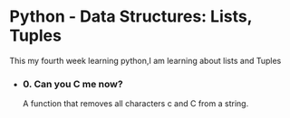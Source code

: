 # Python - Data Structures: Lists, Tuples
  This my fourth week learning python,I am learning about lists and Tuples
  - ### 0. Can you C me now?
    A function that removes all characters c and C from a string.
